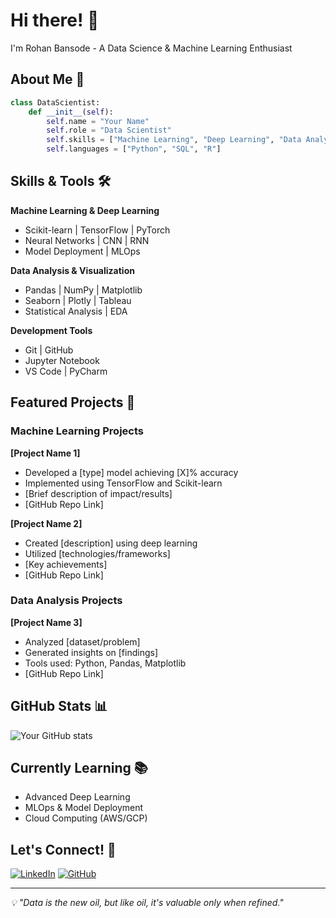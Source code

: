# Hi there! 👋 

I'm Rohan Bansode - A Data Science & Machine Learning Enthusiast

## About Me 🎯
```python
class DataScientist:
    def __init__(self):
        self.name = "Your Name"
        self.role = "Data Scientist"
        self.skills = ["Machine Learning", "Deep Learning", "Data Analysis"]
        self.languages = ["Python", "SQL", "R"]
```

## Skills & Tools 🛠️

**Machine Learning & Deep Learning**
* Scikit-learn | TensorFlow | PyTorch
* Neural Networks | CNN | RNN
* Model Deployment | MLOps

**Data Analysis & Visualization**
* Pandas | NumPy | Matplotlib
* Seaborn | Plotly | Tableau
* Statistical Analysis | EDA

**Development Tools**
* Git | GitHub
* Jupyter Notebook
* VS Code | PyCharm

## Featured Projects 🚀

### Machine Learning Projects

**[Project Name 1]**
* Developed a [type] model achieving [X]% accuracy
* Implemented using TensorFlow and Scikit-learn
* [Brief description of impact/results]
* [GitHub Repo Link]

**[Project Name 2]**
* Created [description] using deep learning
* Utilized [technologies/frameworks]
* [Key achievements]
* [GitHub Repo Link]

### Data Analysis Projects

**[Project Name 3]**
* Analyzed [dataset/problem]
* Generated insights on [findings]
* Tools used: Python, Pandas, Matplotlib
* [GitHub Repo Link]

## GitHub Stats 📊

![Your GitHub stats](https://github-readme-stats.vercel.app/api?username=Veer-w&show_icons=true&theme=radical)

## Currently Learning 📚
* Advanced Deep Learning
* MLOps & Model Deployment
* Cloud Computing (AWS/GCP)

## Let's Connect! 🤝
[![LinkedIn](https://www.linkedin.com/in/rohan-bansode-4a7999239/badge/LinkedIn-0077B5?style=flat-square&logo=linkedin&logoColor=white)](Your_LinkedIn_URL)
[![GitHub](https://https://github.com/Veer-w/badge/GitHub-100000?style=flat-square&logo=github&logoColor=white)](Your_GitHub_URL)

---
*💡 "Data is the new oil, but like oil, it's valuable only when refined."*
